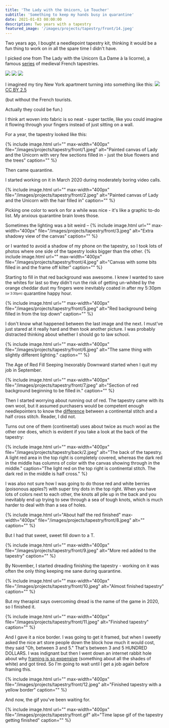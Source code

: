 ```yaml
---
title: 'The Lady with the Unicorn, Le Toucher'
subtitle: 'Something to keep my hands busy in quarantine'
date: 2021-01-03 00:00:00
description: Two years with a tapestry
featured_image: '/images/projects/tapestry/front/14.jpeg'
---
```


Two years ago, I bought a needlepoint tapestry kit, thinking it would be a fun thing to work on in all the spare time I didn't have.

I picked one from The Lady with the Unicorn (La Dame à la licorne), a famous [series](https://en.wikipedia.org/wiki/The_Lady_and_the_Unicorn) of medieval French tapestries.


<div class="gallery" data-columns="2">
	<img src="/images/projects/tapestry/lady_unicorn_touch.jpg">
	<img src="/images/projects/tapestry/lady_unicorn_desire.jpg">
	<img src="/images/projects/tapestry/lady_unicorn_taste.jpg">
</div>

I imagined my tiny New York apartment turning into something like this:
<a href="https://commons.wikimedia.org/w/index.php?curid=293807">
![](/images/projects/tapestry/lady_unicorn_room.jpg)
</a>
<a href="https://creativecommons.org/licenses/by/2.5" title="Creative Commons Attribution 2.5">CC BY 2.5</a>

(but without the French tourists.


Actually they could be fun.)

I think art woven into fabric is so neat - super tactile, like you could imagine it flowing through your fingers instead of just sitting on a wall.

For a year, the tapestry looked like this:

<div class="gallery" data-columns="1">
	{% include image.html url=""
	max-width="400px" file="/images/projects/tapestry/front/1.jpeg" alt="Painted canvas of Lady and the Unicorn with very few sections filled in - just the blue flowers and the trees"
	caption="" %}
</div>

Then came quarantine.

I started working on it in March 2020 during moderately boring video calls.

{% include image.html url=""
max-width="400px" file="/images/projects/tapestry/front/2.jpeg" alt="Painted canvas of Lady and the Unicorn with the hair filled in"
caption="" %}

Picking one color to work on for a while was nice - it's like a graphic to-do list. My anxious quarantine brain loves those.

Sometimes the lighting was a bit weird –
{% include image.html url=""
max-width="400px" file="/images/projects/tapestry/front/3.jpeg" alt="Extra shadowy view of the canvas"
caption="" %}

or I wanted to avoid a shadow of my phone on the tapestry, so I took lots of photos where one side of the tapestry looks bigger than the other.
{% include image.html url=""
max-width="400px" file="/images/projects/tapestry/front/4.jpeg" alt="Canvas with some bits filled in and the frame off kilter"
caption="" %}

Starting to fill in that red background was awesome. I knew I wanted to save the whites for last so they didn't run the risk of getting un-whited by the orange cheddar dust my fingers were inevitably coated in after my 5:30pm <sub><sup>(or 3:30pm)</sup></sub> quarantine happy hour.

{% include image.html url=""
max-width="400px" file="/images/projects/tapestry/front/5.jpeg" alt="Red background being filled in from the top down"
caption="" %}

I don't know what happened between the last image and the next. I must've just stared at it really hard and then took another picture. I was probably distracted thinking about whether I should go to law school.

{% include image.html url=""
max-width="400px" file="/images/projects/tapestry/front/6.jpeg" alt="The same thing with slightly different lighting."
caption="" %}

The Age of Red Fill Seeping Inexorably Downward started when I quit my job in September.

{% include image.html url=""
max-width="400px" file="/images/projects/tapestry/front/7.jpeg" alt="Section of red background beginning to be filled in."
caption="" %}

Then I started worrying about running out of red. The tapestry came with its own wool, but it assumed purchasers would be competent enough needlepointers to know the [difference](https://www.threadneedlestreet.com/ContinentalHalfCross.html) between a continental stitch and a half cross stitch. Reader, I did not.

Turns out one of them (continental) uses about twice as much wool as the other one does, which is evident if you take a look at the back of the tapestry:

{% include image.html url=""
max-width="400px" file="/images/projects/tapestry/back/2.jpeg" alt="The back of the tapestry. A light red area in the top right is completely covered, whereas the dark red in the middle has columns of color with the canvas showing through in the middle."
caption="The light red on the top right is continental stitch. The dark red in the middle is half cross." %}

I was also not sure how I was going to do those red and white berries (poisonous apples?) with super tiny dots in the top right. When you have lots of colors next to each other, the knots all pile up in the back and you inevitably end up trying to sew through a sea of tough knots, which is much harder to deal with than a sea of holes.

{% include image.html url="About half the red finished"
max-width="400px" file="/images/projects/tapestry/front/8.jpeg" alt=""
caption="" %}

But I had that sweet, sweet fill down to a T.

{% include image.html url=""
max-width="400px" file="/images/projects/tapestry/front/9.jpeg" alt="More red added to the tapestry"
caption="" %}

By November, I started dreading finishing the tapestry - working on it was often the only thing keeping me sane during quarantine.

{% include image.html url=""
max-width="400px" file="/images/projects/tapestry/front/10.jpeg" alt="Almost finished tapestry"
caption="" %}

But my therapist says overcoming dread is the name of the game in 2020, so I finished it.

{% include image.html url=""
max-width="400px" file="/images/projects/tapestry/front/11.jpeg" alt="Finished tapestry"
caption="" %}

And I gave it a nice border. I was going to get it framed, but when I sweetly asked the nice art store people down the block how much it would cost, they said "Oh, between 3 and 5." That's between 3 and 5 HUNDRED DOLLARS. I was indignant but then I went down an internet rabbit hole about why [framing is so expensive](https://www.apartmenttherapy.com/heres-why-framing-is-so-expensive-257257) (something about all the shades of white) and got tired. So I'm going to wait until I get a job again before framing this.

{% include image.html url=""
max-width="400px" file="/images/projects/tapestry/front/12.jpeg" alt="Finished tapestry with a yellow border"
caption="" %}

And now, the gif you've been waiting for.

{% include image.html url=""
max-width="400px" file="/images/projects/tapestry/front.gif" alt="Time lapse gif of the tapestry getting finished"
caption="" %}